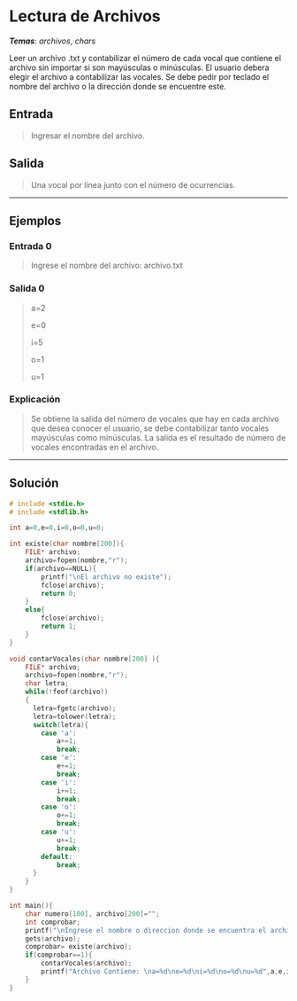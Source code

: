 # Lectura de Archivos

_**Temas**_: _archivos_, _chars_

Leer un archivo .txt y contabilizar el número de cada vocal que contiene el archivo sin importar si son mayúsculas o minúsculas. El usuario debera elegir el archivo a contabilizar las vocales. Se debe pedir por teclado el nombre del archivo o la dirección donde se encuentre este.

## Entrada

> Ingresar el nombre del archivo.

## Salida

> Una vocal por linea junto con el número de ocurrencias.

---

## Ejemplos

### Entrada 0

> Ingrese el nombre del archivo: archivo.txt

### Salida 0

> a=2
>
> e=0
>
> i=5
>
> o=1
> 
> u=1


### Explicación

> Se obtiene la salida del número de vocales que hay en cada archivo que desea conocer el usuario, se debe contabilizar tanto vocales mayúsculas como minúsculas. La salida es el resultado de número de vocales encontradas en el archivo.

---

## Solución

```C
# include <stdio.h>
# include <stdlib.h>

int a=0,e=0,i=0,o=0,u=0;

int existe(char nombre[200]){
	FILE* archivo;
	archivo=fopen(nombre,"r");
	if(archivo==NULL){
		printf("\nEl archivo no existe");
		fclose(archivo);
		return 0;
	}
	else{
		fclose(archivo);
		return 1;
	}
}

void contarVocales(char nombre[200] ){
	FILE* archivo;
	archivo=fopen(nombre,"r");
	char letra;
	while(!feof(archivo))
	{
	  letra=fgetc(archivo);
	  letra=tolower(letra);
	  switch(letra){
	  	case 'a':
	  		a+=1;
	  		break;
	  	case 'e':
	  		e+=1;
	  		break;
	  	case 'i':
	  		i+=1;
	  		break;
	  	case 'o':
	  		o+=1;
	  		break;
	  	case 'u':
	  		u+=1;
	  		break;
	  	default:
	  		break;		
	  }  
	}
}

int main(){
	char numero[100], archivo[200]="";
	int comprobar;
	printf("\nIngrese el nombre o direccion donde se encuentra el archivo con la extension '.txt': \n");
	gets(archivo);
	comprobar= existe(archivo);
	if(comprobar==1){
		contarVocales(archivo);
		printf("Archivo Contiene: \na=%d\ne=%d\ni=%d\no=%d\nu=%d",a,e,i,o,u);
	}
}
```
